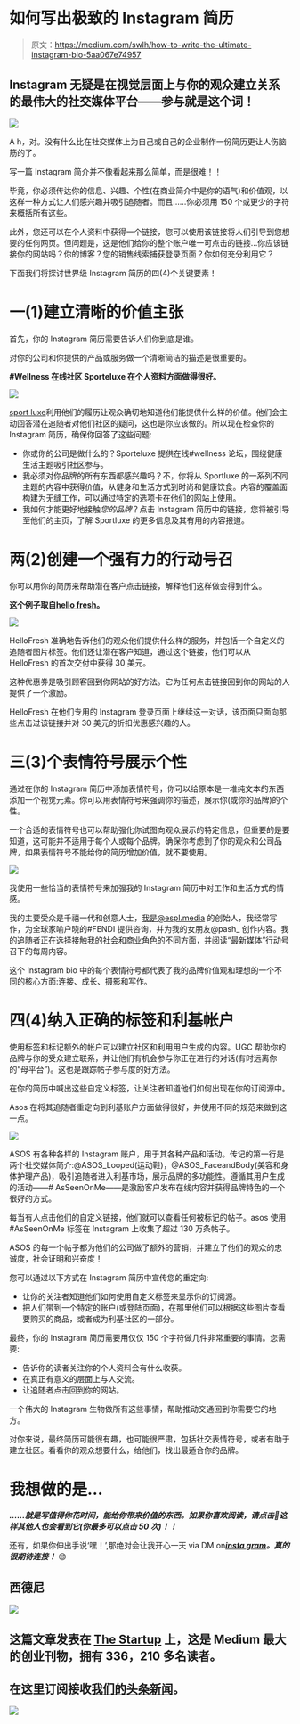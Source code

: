 # 如何写出极致的 Instagram 简历

> 原文：<https://medium.com/swlh/how-to-write-the-ultimate-instagram-bio-5aa067e74957>

## Instagram 无疑是在视觉层面上与你的观众建立关系的最伟大的社交媒体平台——参与就是这个词！

![](img/355aa0d9a1abef7c1183011ca643bc67.png)

A h，对。没有什么比在社交媒体上为自己或自己的企业制作一份简历更让人伤脑筋的了。

写一篇 Instagram 简介并不像看起来那么简单，而是很难！！

毕竟，你必须传达你的信息、兴趣、个性(在商业简介中是你的语气)和价值观，以这样一种方式让人们感兴趣并吸引追随者。而且……你必须用 150 个或更少的字符来概括所有这些。

此外，您还可以在个人资料中获得一个链接，您可以使用该链接将人们引导到您想要的任何网页。但问题是，这是他们给你的整个账户唯一可点击的链接…你应该链接你的网站吗？你的博客？您的销售线索捕获登录页面？你如何充分利用它？

下面我们将探讨世界级 Instagram 简历的四(4)个关键要素！

# 一(1)建立清晰的价值主张

首先，你的 Instagram 简历需要告诉人们你到底是谁。

对你的公司和你提供的产品或服务做一个清晰简洁的描述是很重要的。

**#Wellness 在线社区 Sporteluxe 在个人资料方面做得很好。**

![](img/2dba4fd1a33b7d6468ab83d427fc3692.png)

[sport luxe](https://sporteluxe.com/)利用他们的履历让观众确切地知道他们能提供什么样的价值。他们会主动回答潜在追随者对他们社区的疑问，这也是你应该做的。所以现在检查你的 Instagram 简历，确保你回答了这些问题:

*   你或你的公司是做什么的？Sporteluxe 提供在线#wellness 论坛，围绕健康生活主题吸引社区参与。
*   我必须对你品牌的所有东西都感兴趣吗？不，你将从 Sportluxe 的一系列不同主题的内容中获得价值，从健身和生活方式到时尚和健康饮食。内容的覆盖面构建为无缝工作，可以通过特定的选项卡在他们的网站上使用。
*   我如何才能更好地接触*您的品牌*？点击 Instagram 简历中的链接，您将被引导至他们的主页，了解 Sportluxe 的更多信息及其有用的内容报道。

# 两(2)创建一个强有力的行动号召

你可以用你的简历来帮助潜在客户点击链接，解释他们这样做会得到什么。

**这个例子取自**[**hello fresh**](https://www.instagram.com/hellofresh/?hl=en)**。**

![](img/f96ca8d066e78ea60045422b9a1647d7.png)

HelloFresh 准确地告诉他们的观众他们提供什么样的服务，并包括一个自定义的追随者图片标签。他们还让潜在客户知道，通过这个链接，他们可以从 HelloFresh 的首次交付中获得 30 美元。

这种优惠券是吸引顾客回到你网站的好方法。它为任何点击链接回到你的网站的人提供了一个激励。

HelloFresh 在他们专用的 Instagram 登录页面上继续这一对话，该页面只面向那些点击过该链接并对 30 美元的折扣优惠感兴趣的人。

# 三(3)个表情符号展示个性

通过在你的 Instagram 简历中添加表情符号，你可以给原本是一堆纯文本的东西添加一个视觉元素。你可以用表情符号来强调你的描述，展示你(或你的品牌)的个性。

一个合适的表情符号也可以帮助强化你试图向观众展示的特定信息，但重要的是要知道，这可能并不适用于每个人或每个品牌。确保你考虑到了你的观众和公司品牌，如果表情符号不能给你的简历增加价值，就不要使用。

![](img/333f59a1b7e93cbe2b9746cbadfc5d3e.png)

我使用一些恰当的表情符号来加强我的 Instagram 简历中对工作和生活方式的情感。

我的主要受众是千禧一代和创意人士，我是@espl.media 的创始人，我经常写作，为全球家喻户晓的#FENDI 提供咨询，并为我的女朋友@pash_ 创作内容。我的追随者正在选择接触我的社会和商业角色的不同方面，并阅读“最新媒体”行动号召下的每周内容。

这个 Instagram bio 中的每个表情符号都代表了我的品牌价值观和理想的一个不同的核心方面:连接、成长、摄影和写作。

# 四(4)纳入正确的标签和利基帐户

使用标签和标记额外的帐户可以建立社区和利用用户生成的内容。UGC 帮助你的品牌与你的受众建立联系，并让他们有机会参与你正在进行的对话(有时远离你的“母平台”)。这也是跟踪帖子参与度的好方法。

在你的简历中喊出这些自定义标签，让关注者知道他们如何出现在你的订阅源中。

Asos 在将其追随者重定向到利基账户方面做得很好，并使用不同的规范来做到这一点。

![](img/f4ad3c3ab648b469cc0a07cea2796fc7.png)

ASOS 有各种各样的 Instagram 账户，用于其各种产品和活动。传记的第一行是两个社交媒体简介:@ASOS_Looped(运动鞋)，@ASOS_FaceandBody(美容和身体护理产品)，吸引追随者进入利基市场，展示品牌的多功能性。遵循其用户生成的活动——# AsSeenOnMe——是激励客户发布在线内容并获得品牌特色的一个很好的方式。

每当有人点击他们的自定义链接，他们就可以查看任何被标记的帖子。asos 使用#AsSeenOnMe 标签在 Instagram 上收集了超过 130 万条帖子。

ASOS 的每一个帖子都为他们的公司做了额外的营销，并建立了他们的观众的忠诚度，社会证明和兴奋度！

您可以通过以下方式在 Instagram 简历中宣传您的重定向:

*   让你的关注者知道他们如何使用自定义标签来显示你的订阅源。
*   把人们带到一个特定的账户(或登陆页面)，在那里他们可以根据这些图片查看要购买的商品，或者成为利基社区的一部分。

最终，你的 Instagram 简历需要用仅仅 150 个字符做几件非常重要的事情。您需要:

*   告诉你的读者关注你的个人资料会有什么收获。
*   在真正有意义的层面上与人交流。
*   让追随者点击回到你的网站。

一个伟大的 Instagram 生物做所有这些事情，帮助推动交通回到你需要它的地方。

对你来说，最终简历可能很有趣，也可能很严肃，包括社交表情符号，或者有助于建立社区。看看你的观众想要什么，给他们，找出最适合你的品牌。

# 我想做的是…

***……就是写值得你花时间，能给你带来价值的东西。如果你喜欢阅读，请点击💚这样其他人也会看到它(你最多可以点击 50 次)！！***

还有，如果你伸出手说‘嘿！’,那绝对会让我开心一天 via DM on[***insta gram***](https://www.instagram.com/iblamesid)***。真的很期待连接！*** 😊

## 西德尼

[![](img/308a8d84fb9b2fab43d66c117fcc4bb4.png)](https://medium.com/swlh)

## 这篇文章发表在 [The Startup](https://medium.com/swlh) 上，这是 Medium 最大的创业刊物，拥有 336，210 多名读者。

## 在这里订阅接收[我们的头条新闻](http://growthsupply.com/the-startup-newsletter/)。

[![](img/b0164736ea17a63403e660de5dedf91a.png)](https://medium.com/swlh)